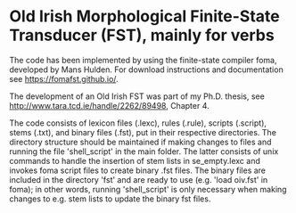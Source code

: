 Old Irish Morphological Finite-State Transducer (FST), mainly for verbs
====

The code has been implemented by using the finite-state compiler foma, developed by Mans Hulden. For download instructions and documentation see https://fomafst.github.io/.

The development of an Old Irish FST was part of my Ph.D. thesis, see http://www.tara.tcd.ie/handle/2262/89498, Chapter 4. 

The code consists of lexicon files (.lexc), rules (.rule), scripts (.script), stems (.txt), and binary files (.fst), put in their respective directories. The directory structure should be maintained if making changes to files and running the file 'shell_script' in the main folder. The latter consists of unix commands to handle the insertion of stem lists in se_empty.lexc and invokes foma script files to create binary .fst files.  The binary files are included in the directory 'fst' and are ready to use (e.g. 'load oiv.fst' in foma); in other words, running 'shell_script' is only necessary when making changes to e.g. stem lists to update the binary fst files.
